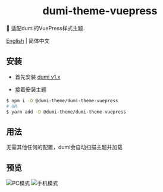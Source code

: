 <h1 align="center">dumi-theme-vuepress</h1>

📖 适配dumi的VuePress样式主题.

<a href="https://github.com/OrekiSH/dumi-theme/blob/main/packages/dumi-theme-vuepress/README.md">English</a> | 简体中文

## 安装

* 首先安装 [dumi v1.x](https://github.com/umijs/dumi)

* 接着安装主题

```bash
$ npm i -D @dumi-theme/dumi-theme-vuepress
# OR
$ yarn add -D @dumi-theme/dumi-theme-vuepress
```

## 用法

无需其他任何的配置，dumi会自动扫描主题并加载

## 预览

![PC模式](https://s3.ax1x.com/2021/02/21/yIXHJK.png)
![手机模式](https://s3.ax1x.com/2021/02/21/yIX7i6.png)
